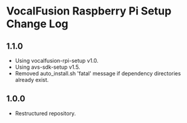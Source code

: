 # VocalFusion Raspberry Pi Setup Change Log

## 1.1.0

  * Using vocalfusion-rpi-setup v1.0.
  * Using avs-sdk-setup v1.5.
  * Removed auto_install.sh 'fatal' message if dependency directories already exist.

## 1.0.0

  * Restructured repository.
